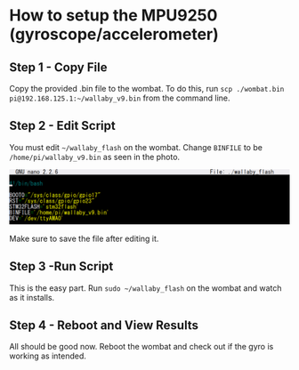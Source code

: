 # How to setup the MPU9250 (gyroscope/accelerometer)
## Step 1 - Copy File
Copy the provided .bin file to the wombat.
To do this, run `scp ./wombat.bin pi@192.168.125.1:~/wallaby_v9.bin`
from the command line.
## Step 2 - Edit Script
You must edit `~/wallaby_flash` on the wombat. Change `BINFILE` to be
`/home/pi/wallaby_v9.bin` as seen in the photo.

![](./binfile_img.png)

Make sure to save the file after editing it.
## Step 3 -Run Script
This is the easy part. Run `sudo ~/wallaby_flash` on the wombat
and watch as it installs.
## Step 4 - Reboot and View Results
All should be good now. Reboot the wombat and check out if the
gyro is working as intended.